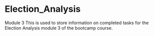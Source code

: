 # Election_Analysis
Module 3
This is used to store information on completed tasks for the Election Analysis module 3 of the bootcamp course. 
